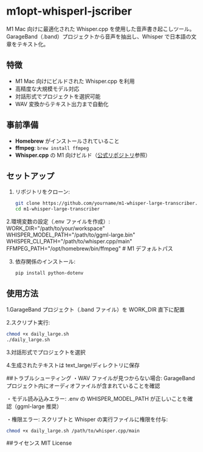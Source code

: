 # m1opt-whisperl-jscriber

M1 Mac 向けに最適化された Whisper.cpp を使用した音声書き起こしツール。GarageBand（.band）プロジェクトから音声を抽出し、Whisper で日本語の文章をテキスト化。

## 特徴

- M1 Mac 向けにビルドされた Whisper.cpp を利用
- 高精度な大規模モデル対応
- 対話形式でプロジェクトを選択可能
- WAV 変換からテキスト出力まで自動化

## 事前準備

- **Homebrew** がインストールされていること
- **ffmpeg**: `brew install ffmpeg`
- **Whisper.cpp** の M1 向けビルド（[公式リポジトリ](https://github.com/ggerganov/whisper.cpp)参照）

## セットアップ

1. リポジトリをクローン:
   ```bash
   git clone https://github.com/yourname/m1-whisper-large-transcriber.git
   cd m1-whisper-large-transcriber
   ```

2.環境変数の設定（.env ファイルを作成）:
WORK_DIR="/path/to/your/workspace"
WHISPER_MODEL_PATH="/path/to/ggml-large.bin"
WHISPER_CLI_PATH="/path/to/whisper.cpp/main"
FFMPEG_PATH="/opt/homebrew/bin/ffmpeg" # M1 デフォルトパス

3. 依存関係のインストール:
   ```bash
   pip install python-dotenv
   ```

## 使用方法

1.GarageBand プロジェクト（.band ファイル）を WORK_DIR 直下に配置

2.スクリプト実行:

```bash
chmod +x daily_large.sh
./daily_large.sh
```

3.対話形式でプロジェクトを選択

4.生成されたテキストは text_large/ディレクトリに保存

##トラブルシューティング
・WAV ファイルが見つからない場合:
GarageBand プロジェクト内にオーディオファイルが含まれていることを確認

・モデル読み込みエラー:
.env の WHISPER_MODEL_PATH が正しいことを確認（ggml-large 推奨）

・権限エラー:
スクリプトと Whisper の実行ファイルに権限を付与:

```bash
chmod +x daily_large.sh /path/to/whisper.cpp/main
```

##ライセンス
MIT License
